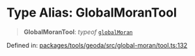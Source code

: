# Type Alias: GlobalMoranTool

> **GlobalMoranTool**: *typeof* [`globalMoran`](../variables/globalMoran.md)

Defined in: [packages/tools/geoda/src/global-moran/tool.ts:132](https://github.com/GeoDaCenter/openassistant/blob/0f7bf760e453a1735df9463dc799b04ee2f630fd/packages/tools/geoda/src/global-moran/tool.ts#L132)
